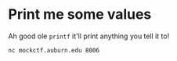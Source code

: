 # Print me some values

Ah good ole `printf` it'll print anything you tell it to!

`nc mockctf.auburn.edu 8006`